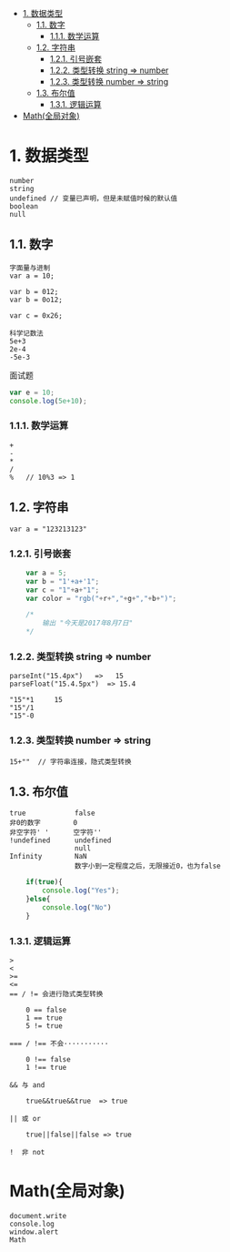 <!-- TOC -->

- [1. 数据类型](#1-数据类型)
    - [1.1. 数字](#11-数字)
        - [1.1.1. 数学运算](#111-数学运算)
    - [1.2. 字符串](#12-字符串)
        - [1.2.1. 引号嵌套](#121-引号嵌套)
        - [1.2.2. 类型转换 string => number](#122-类型转换-string--number)
        - [1.2.3. 类型转换 number => string](#123-类型转换-number--string)
    - [1.3. 布尔值](#13-布尔值)
        - [1.3.1. 逻辑运算](#131-逻辑运算)
- [Math(全局对象)](#math全局对象)

<!-- /TOC -->
# 1. 数据类型

    number
    string
    undefined // 变量已声明，但是未赋值时候的默认值
    boolean
    null

## 1.1. 数字

    字面量与进制
    var a = 10;

    var b = 012;
    var b = 0o12;

    var c = 0x26;

    科学记数法
    5e+3
    2e-4
    -5e-3


面试题
```js
var e = 10;
console.log(5e+10);
```

### 1.1.1. 数学运算

    + 
    -
    *
    /
    %   // 10%3 => 1
    
## 1.2. 字符串

    var a = "123213123"

### 1.2.1. 引号嵌套
```js
    var a = 5;
    var b = "1'+a+'1";
    var c = "1"+a+"1";
    var color = "rgb("+r+","+g+","+b+")";

    /*
        输出 "今天是2017年8月7日"
    */
```

### 1.2.2. 类型转换 string => number

    parseInt("15.4px")   =>   15
    parseFloat("15.4.5px")  => 15.4

    "15"*1     15
    "15"/1
    "15"-0
    
### 1.2.3. 类型转换 number => string

    15+""  // 字符串连接，隐式类型转换

## 1.3. 布尔值

    true            false
    非0的数字        0
    非空字符' '      空字符''
    !undefined      undefined
                    null
    Infinity        NaN
                    数字小到一定程度之后，无限接近0，也为false

```js
    if(true){
        console.log("Yes");
    }else{
        console.log("No")
    }
```

### 1.3.1. 逻辑运算

    > 
    <
    >=
    <=
    == / != 会进行隐式类型转换

        0 == false
        1 == true 
        5 != true

    === / !== 不会···········

        0 !== false
        1 !== true

    && 与 and

        true&&true&&true  => true
    
    || 或 or

        true||false||false => true

    !  非 not

# Math(全局对象)

    document.write
    console.log
    window.alert
    Math